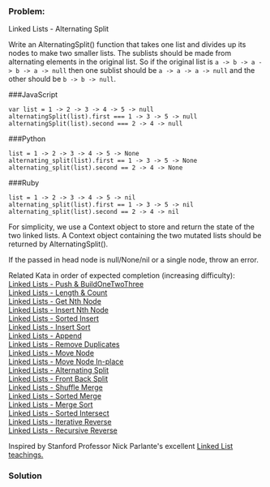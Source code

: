 ### Problem:
<p>Linked Lists - Alternating Split</p>
<p>Write an AlternatingSplit() function that takes one list and divides up its nodes to make two smaller lists. The sublists should be made from alternating elements in the original list. So if the original list is <code>a -&gt; b -&gt; a -&gt; b -&gt; a -&gt; null</code> then one sublist should be <code>a -&gt; a -&gt; a -&gt; null</code> and the other should be <code>b -&gt; b -&gt; null</code>.</p>
<p>###JavaScript</p>
<pre><code class="language-javascript"><span class="hljs-keyword">var</span> list = <span class="hljs-number">1</span> -&gt; <span class="hljs-number">2</span> -&gt; <span class="hljs-number">3</span> -&gt; <span class="hljs-number">4</span> -&gt; <span class="hljs-number">5</span> -&gt; <span class="hljs-literal">null</span>
alternatingSplit(list).first === <span class="hljs-number">1</span> -&gt; <span class="hljs-number">3</span> -&gt; <span class="hljs-number">5</span> -&gt; <span class="hljs-literal">null</span>
alternatingSplit(list).second === <span class="hljs-number">2</span> -&gt; <span class="hljs-number">4</span> -&gt; <span class="hljs-literal">null</span></code></pre>
<p>###Python</p>
<pre><code class="language-python">list = 1 -&gt; 2 -&gt; 3 -&gt; 4 -&gt; 5 -&gt; None
alternating_split(list).first == 1 -&gt; 3 -&gt; 5 -&gt; None
alternating_split(list).second == 2 -&gt; 4 -&gt; None</code></pre>
<p>###Ruby</p>
<pre><code class="language-ruby">list = <span class="hljs-number">1</span> -&gt; <span class="hljs-number">2</span> -&gt; <span class="hljs-number">3</span> -&gt; <span class="hljs-number">4</span> -&gt; <span class="hljs-number">5</span> -&gt; <span class="hljs-literal">nil</span>
alternating_split(list).first == <span class="hljs-number">1</span> -&gt; <span class="hljs-number">3</span> -&gt; <span class="hljs-number">5</span> -&gt; <span class="hljs-literal">nil</span>
alternating_split(list).second == <span class="hljs-number">2</span> -&gt; <span class="hljs-number">4</span> -&gt; <span class="hljs-literal">nil</span></code></pre>
<p>For simplicity, we use a Context object to store and return the state of the two linked lists. A Context object containing the two mutated lists should be returned by AlternatingSplit().</p>
<p>If the passed in head node is null/None/nil or a single node, throw an error.</p>
<p>Related Kata in order of expected completion (increasing difficulty):<br>
 <a href="http://www.codewars.com/kata/linked-lists-push-and-buildonetwothree" target="_blank">Linked Lists - Push &amp; BuildOneTwoThree</a><br>
 <a href="http://www.codewars.com/kata/linked-lists-length-and-count" target="_blank">Linked Lists - Length &amp; Count</a><br>
 <a href="http://www.codewars.com/kata/linked-lists-get-nth-node" target="_blank">Linked Lists - Get Nth Node</a><br>
<a href="http://www.codewars.com/kata/linked-lists-insert-nth-node" target="_blank">Linked Lists - Insert Nth Node</a><br>
<a href="http://www.codewars.com/kata/linked-lists-sorted-insert" target="_blank">Linked Lists - Sorted Insert</a><br>
<a href="http://www.codewars.com/kata/linked-lists-insert-sort" target="_blank">Linked Lists - Insert Sort</a><br>
<a href="http://www.codewars.com/kata/linked-lists-append" target="_blank">Linked Lists - Append</a><br>
<a href="http://www.codewars.com/kata/linked-lists-remove-duplicates" target="_blank">Linked Lists - Remove Duplicates</a><br>
<a href="http://www.codewars.com/kata/linked-lists-move-node" target="_blank">Linked Lists - Move Node</a><br>
<a href="http://www.codewars.com/kata/linked-lists-move-node-in-place" target="_blank">Linked Lists - Move Node In-place</a><br>
<a href="http://www.codewars.com/kata/linked-lists-alternating-split" target="_blank">Linked Lists - Alternating Split</a><br>
<a href="http://www.codewars.com/kata/linked-lists-front-back-split" target="_blank">Linked Lists - Front Back Split</a><br>
<a href="http://www.codewars.com/kata/linked-lists-shuffle-merge" target="_blank">Linked Lists - Shuffle Merge</a><br>
<a href="http://www.codewars.com/kata/linked-lists-sorted-merge" target="_blank">Linked Lists - Sorted Merge</a><br>
<a href="http://www.codewars.com/kata/linked-lists-merge-sort" target="_blank">Linked Lists - Merge Sort</a><br>
<a href="http://www.codewars.com/kata/linked-lists-sorted-intersect" target="_blank">Linked Lists - Sorted Intersect</a><br>
<a href="http://www.codewars.com/kata/linked-lists-iterative-reverse" target="_blank">Linked Lists - Iterative Reverse</a><br>
<a href="http://www.codewars.com/kata/linked-lists-recursive-reverse" target="_blank">Linked Lists - Recursive Reverse</a><br></p>
<p>Inspired by Stanford Professor Nick Parlante&apos;s excellent <a href="http://cslibrary.stanford.edu/103/LinkedListBasics.pdf" target="_blank">Linked List teachings.</a></p>

### Solution